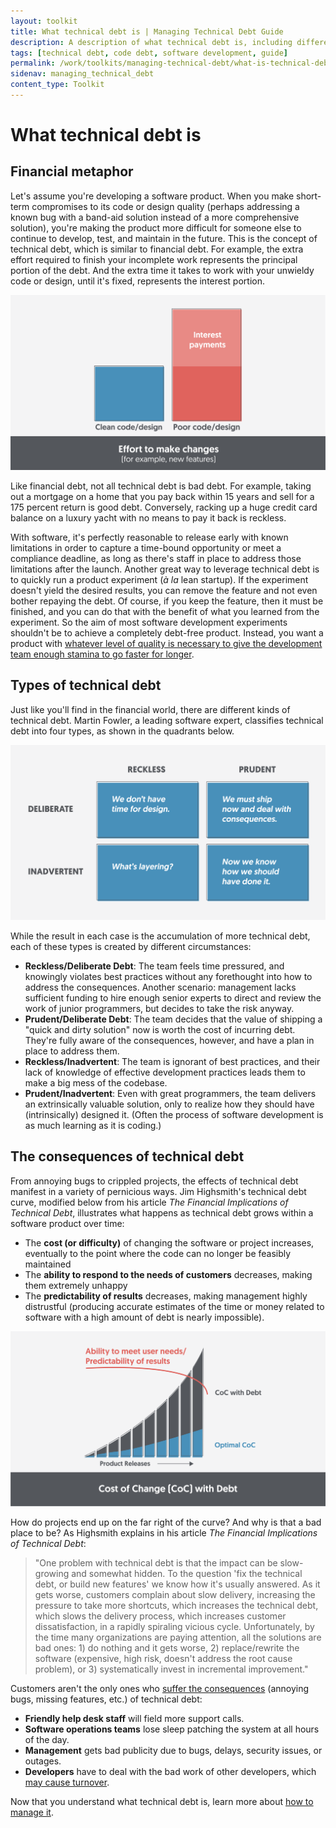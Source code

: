 ```yaml
---
layout: toolkit
title: What technical debt is | Managing Technical Debt Guide
description: A description of what technical debt is, including different types and consequences.
tags: [technical debt, code debt, software development, guide]
permalink: /work/toolkits/managing-technical-debt/what-is-technical-debt/
sidenav: managing_technical_debt
content_type: Toolkit
---
```


# What technical debt is

## Financial metaphor

Let's assume you're developing a software product. When you make short-term compromises to its code or design quality (perhaps addressing a known bug with a band-aid solution instead of a more comprehensive solution), you're making the product more difficult for someone else to continue to develop, test, and maintain in the future. This is the concept of technical debt, which is similar to financial debt. For example, the extra effort required to finish your incomplete work represents the principal portion of the debt. And the extra time it takes to work with your unwieldy code or design, until it's fixed, represents the interest portion.

![A grid of the four types of technical debt. Reckless and deliberate, reckless and inadvertent, prudent and deliberate, prudent and inadvertent.](/img/toolkits/technical_debt/tech-debt-interest-payments.svg)

Like financial debt, not all technical debt is bad debt. For example, taking out a mortgage on a home that you pay back within 15 years and sell for a 175 percent return is good debt. Conversely, racking up a huge credit card balance on a luxury yacht with no means to pay it back is reckless.

With software, it's perfectly reasonable to release early with known limitations in order to capture a time-bound opportunity or meet a compliance deadline, as long as there's staff in place to address those limitations after the launch. Another great way to leverage technical debt is to quickly run a product experiment (*à la* lean startup). If the experiment doesn't yield the desired results, you can remove the feature and not even bother repaying the debt. Of course, if you keep the feature, then it must be finished, and you can do that with the benefit of what you learned from the experiment. So the aim of most software development experiments shouldn't be to achieve a completely debt-free product. Instead, you want a product with [whatever level of quality is necessary to give the development team enough stamina to go faster for longer](https://martinfowler.com/bliki/DesignStaminaHypothesis.html).

## Types of technical debt

Just like you'll find in the financial world, there are different kinds of technical debt. Martin Fowler, a leading software expert, classifies technical debt into four types, as shown in the quadrants below.

![A grid of the four types of technical debt. Reckless and deliberate, reckless and inadvertent, prudent and deliberate, prudent and inadvertent.](/img/toolkits/technical_debt/tech-debt-types.svg)

While the result in each case is the accumulation of more technical debt, each of these types is created by different circumstances:

* **Reckless/Deliberate Debt**: The team feels time pressured, and knowingly violates best practices without any forethought into how to address the consequences. Another scenario: management lacks sufficient funding to hire enough senior experts to direct and review the work of junior programmers, but decides to take the risk anyway.
* **Prudent/Deliberate Debt**: The team decides that the value of shipping a "quick and dirty solution" now is worth the cost of incurring debt. They're fully aware of the consequences, however, and have a plan in place to address them.
* **Reckless/Inadvertent**: The team is ignorant of best practices, and their lack of knowledge of effective development practices leads them to make a big mess of the codebase.
* **Prudent/Inadvertent**: Even with great programmers, the team delivers an extrinsically valuable solution, only to realize how they should have (intrinsically) designed it. (Often the process of software development is as much learning as it is coding.)

## The consequences of technical debt

From annoying bugs to crippled projects, the effects of technical debt manifest in a variety of pernicious ways. Jim Highsmith's technical debt curve, modified below from his article *The Financial Implications of Technical Debt*, illustrates what happens as technical debt grows within a software product over time:

* The **cost (or difficulty)** of changing the software or project increases, eventually to the point where the code can no longer be feasibly maintained
* The **ability to respond to the needs of customers** decreases, making them extremely unhappy
* The **predictability of results** decreases, making management highly distrustful (producing accurate estimates of the time or money related to software with a high amount of debt is nearly impossible).

![A graph showing how the cost of change increases over time when you have technical debt, and that hurts your ability to meet user needs.](/img/toolkits/technical_debt/tech-debt-cost-of-change.svg)

How do projects end up on the far right of the curve? And why is that a bad place to be? As Highsmith explains in his article *The Financial Implications of Technical Debt*:

<blockquote class="post-blockquote">
<p>"One problem with technical debt is that the impact can be slow-growing and somewhat hidden. To the question 'fix the technical debt, or build new features' we know how it's usually answered. As it gets worse, customers complain about slow delivery, increasing the pressure to take more shortcuts, which increases the technical debt, which slows the delivery process, which increases customer dissatisfaction, in a rapidly spiraling vicious cycle. Unfortunately, by the time many organizations are paying attention, all the solutions are bad ones: 1) do nothing and it gets worse, 2) replace/rewrite the software (expensive, high risk, doesn't address the root cause problem), or 3) systematically invest in incremental improvement."</p>
</blockquote>

Customers aren't the only ones who [suffer the consequences](http://www.infoq.com/articles/managing-technical-debt) (annoying bugs, missing features, etc.) of technical debt:

* **Friendly help desk staff** will field more support calls.
* **Software operations teams** lose sleep patching the system at all hours of the day.
* **Management** gets bad publicity due to bugs, delays, security issues, or outages.
* **Developers** have to deal with the bad work of other developers, which [may cause turnover](https://www.industriallogic.com/blog/technical-debt-considered/).

Now that you understand what technical debt is, learn more about [how to manage it](/work/toolkits/managing-technical-debt/managing-technical-debt/).
